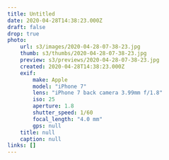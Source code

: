 ```yaml
---
title: Untitled
date: 2020-04-28T14:38:23.000Z
draft: false
drop: true
photo:
    url: s3/images/2020-04-28-07-38-23.jpg
    thumb: s3/thumbs/2020-04-28-07-38-23.jpg
    preview: s3/previews/2020-04-28-07-38-23.jpg
    created: 2020-04-28T14:38:23.000Z
    exif:
        make: Apple
        model: "iPhone 7"
        lens: "iPhone 7 back camera 3.99mm f/1.8"
        iso: 25
        aperture: 1.8
        shutter_speed: 1/60
        focal_length: "4.0 mm"
        gps: null
    title: null
    caption: null
links: []
---
```


